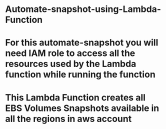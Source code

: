 # Automate-snapshot-using-Lambda-Function
# For this automate-snapshot you will need IAM role to access all the resources used by the Lambda function while running the function
# This Lambda Function creates  all EBS Volumes Snapshots available in all the regions in aws account
